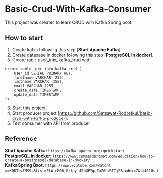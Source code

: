 # Basic-Crud-With-Kafka-Consumer
This project was created to learn CRUD with Kafka Spring boot.

## How to start
1. Create kafka following this step [**Start Apache Kafka**].
2. Create database in docker following this step [**PostgreSQL in docker**].
3. Create table user_info_kafka_crud with
```
create table user_info_kafka_crud (
	user_id SERIAL PRIMARY KEY,
	firstname VARCHAR (255),
	lastname VARCHAR (255),
	email VARCHAR (255),
	create_date TIMESTAMP,
	update_date TIMESTAMP
);
```
3. Start this project.
4. Start producer project [https://github.com/Satsawat-Rodketkul/basic-crud-with-kafka-producer].
5. Test consumer with API from producer

## Reference
**Start Apache Kafka:** `https://kafka.apache.org/quickstart` \
**PostgreSQL in docker:** `https://www.commandprompt.com/education/how-to-create-a-postgresql-database-in-docker/` \
**Kafka Spring Boot:** `https://www.youtube.com/watch?v=KQDTtvZMS9c&list=PLW1cM06_Eztpy-4EoGPVguZoZ0huRTIjE&index=7&t=1618s` \
